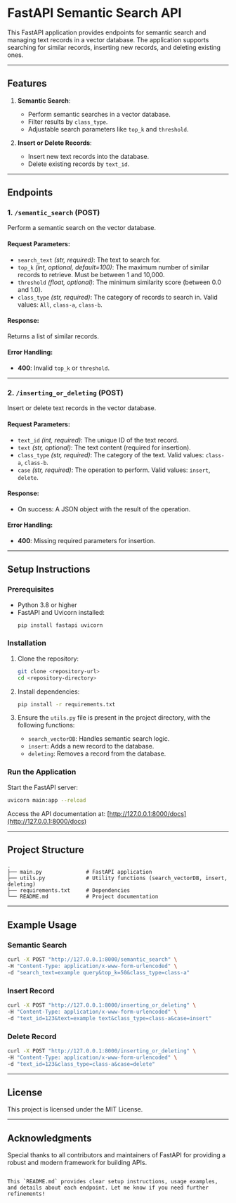 # FastAPI Semantic Search API

This FastAPI application provides endpoints for semantic search and managing text records in a vector database. The application supports searching for similar records, inserting new records, and deleting existing ones.

---

## Features
1. **Semantic Search**:
   - Perform semantic searches in a vector database.
   - Filter results by `class_type`.
   - Adjustable search parameters like `top_k` and `threshold`.

2. **Insert or Delete Records**:
   - Insert new text records into the database.
   - Delete existing records by `text_id`.

---

## Endpoints

### 1. `/semantic_search` (POST)
Perform a semantic search on the vector database.

#### Request Parameters:
- `search_text` *(str, required)*: The text to search for.
- `top_k` *(int, optional, default=100)*: The maximum number of similar records to retrieve. Must be between 1 and 10,000.
- `threshold` *(float, optional)*: The minimum similarity score (between 0.0 and 1.0).
- `class_type` *(str, required)*: The category of records to search in. Valid values: `All`, `class-a`, `class-b`.

#### Response:
Returns a list of similar records.

#### Error Handling:
- **400**: Invalid `top_k` or `threshold`.

---

### 2. `/inserting_or_deleting` (POST)
Insert or delete text records in the vector database.

#### Request Parameters:
- `text_id` *(int, required)*: The unique ID of the text record.
- `text` *(str, optional)*: The text content (required for insertion).
- `class_type` *(str, required)*: The category of the text. Valid values: `class-a`, `class-b`.
- `case` *(str, required)*: The operation to perform. Valid values: `insert`, `delete`.

#### Response:
- On success: A JSON object with the result of the operation.

#### Error Handling:
- **400**: Missing required parameters for insertion.

---

## Setup Instructions

### Prerequisites
- Python 3.8 or higher
- FastAPI and Uvicorn installed:
  ```bash
  pip install fastapi uvicorn
  ```

### Installation
1. Clone the repository:
   ```bash
   git clone <repository-url>
   cd <repository-directory>
   ```

2. Install dependencies:
   ```bash
   pip install -r requirements.txt
   ```

3. Ensure the `utils.py` file is present in the project directory, with the following functions:
   - `search_vectorDB`: Handles semantic search logic.
   - `insert`: Adds a new record to the database.
   - `deleting`: Removes a record from the database.

### Run the Application
Start the FastAPI server:
```bash
uvicorn main:app --reload
```

Access the API documentation at: [http://127.0.0.1:8000/docs](http://127.0.0.1:8000/docs)

---

## Project Structure
```
.
├── main.py              # FastAPI application
├── utils.py             # Utility functions (search_vectorDB, insert, deleting)
├── requirements.txt     # Dependencies
└── README.md            # Project documentation
```

---

## Example Usage

### Semantic Search
```bash
curl -X POST "http://127.0.0.1:8000/semantic_search" \
-H "Content-Type: application/x-www-form-urlencoded" \
-d "search_text=example query&top_k=50&class_type=class-a"
```

### Insert Record
```bash
curl -X POST "http://127.0.0.1:8000/inserting_or_deleting" \
-H "Content-Type: application/x-www-form-urlencoded" \
-d "text_id=123&text=example text&class_type=class-a&case=insert"
```

### Delete Record
```bash
curl -X POST "http://127.0.0.1:8000/inserting_or_deleting" \
-H "Content-Type: application/x-www-form-urlencoded" \
-d "text_id=123&class_type=class-a&case=delete"
```

---

## License
This project is licensed under the MIT License.

---

## Acknowledgments
Special thanks to all contributors and maintainers of FastAPI for providing a robust and modern framework for building APIs.
```

This `README.md` provides clear setup instructions, usage examples, and details about each endpoint. Let me know if you need further refinements!